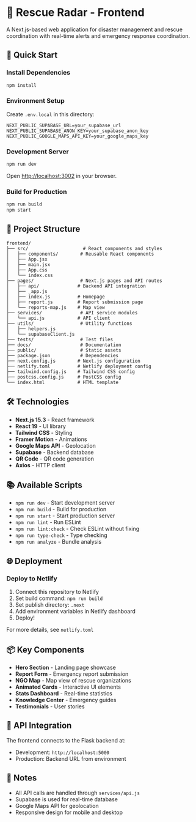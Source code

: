 # 🚨 Rescue Radar - Frontend

A Next.js-based web application for disaster management and rescue coordination with real-time alerts and emergency response coordination.

## 🚀 Quick Start

### Install Dependencies

```bash
npm install
```

### Environment Setup

Create `.env.local` in this directory:

```env
NEXT_PUBLIC_SUPABASE_URL=your_supabase_url
NEXT_PUBLIC_SUPABASE_ANON_KEY=your_supabase_anon_key
NEXT_PUBLIC_GOOGLE_MAPS_API_KEY=your_google_maps_key
```

### Development Server

```bash
npm run dev
```

Open [http://localhost:3002](http://localhost:3002) in your browser.

### Build for Production

```bash
npm run build
npm start
```

## 📁 Project Structure

```
frontend/
├── src/                    # React components and styles
│   ├── components/        # Reusable React components
│   ├── App.jsx
│   ├── main.jsx
│   ├── App.css
│   └── index.css
├── pages/                 # Next.js pages and API routes
│   ├── api/              # Backend API integration
│   ├── _app.js
│   ├── index.js          # Homepage
│   ├── report.js         # Report submission page
│   └── reports-map.js    # Map view
├── services/              # API service modules
│   └── api.js            # API client
├── utils/                 # Utility functions
│   ├── helpers.js
│   └── supabaseClient.js
├── tests/                 # Test files
├── docs/                  # Documentation
├── public/                # Static assets
├── package.json           # Dependencies
├── next.config.js        # Next.js configuration
├── netlify.toml          # Netlify deployment config
├── tailwind.config.js    # Tailwind CSS config
├── postcss.config.js     # PostCSS config
└── index.html            # HTML template
```

## 🛠️ Technologies

- **Next.js 15.3** - React framework
- **React 19** - UI library
- **Tailwind CSS** - Styling
- **Framer Motion** - Animations
- **Google Maps API** - Geolocation
- **Supabase** - Backend database
- **QR Code** - QR code generation
- **Axios** - HTTP client

## 📚 Available Scripts

- `npm run dev` - Start development server
- `npm run build` - Build for production
- `npm run start` - Start production server
- `npm run lint` - Run ESLint
- `npm run lint:check` - Check ESLint without fixing
- `npm run type-check` - Type checking
- `npm run analyze` - Bundle analysis

## 🌐 Deployment

### Deploy to Netlify

1. Connect this repository to Netlify
2. Set build command: `npm run build`
3. Set publish directory: `.next`
4. Add environment variables in Netlify dashboard
5. Deploy!

For more details, see `netlify.toml`

## 📦 Key Components

- **Hero Section** - Landing page showcase
- **Report Form** - Emergency report submission
- **NGO Map** - Map view of rescue organizations
- **Animated Cards** - Interactive UI elements
- **Stats Dashboard** - Real-time statistics
- **Knowledge Center** - Emergency guides
- **Testimonials** - User stories

## 🔗 API Integration

The frontend connects to the Flask backend at:

- Development: `http://localhost:5000`
- Production: Backend URL from environment

## 📝 Notes

- All API calls are handled through `services/api.js`
- Supabase is used for real-time database
- Google Maps API for geolocation
- Responsive design for mobile and desktop
